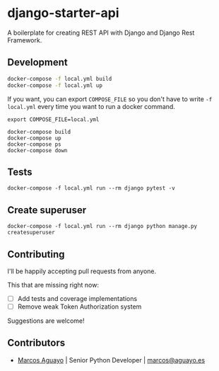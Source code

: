 # django-starter-api

A boilerplate for creating REST API with Django and Django Rest Framework.

## Development

```bash
docker-compose -f local.yml build
docker-compose -f local.yml up
```

If you want, you can export `COMPOSE_FILE` so you don't have to write `-f local.yml` every time you want to run a docker command.
```
export COMPOSE_FILE=local.yml

docker-compose build
docker-compose up
docker-compose ps
docker-compose down
```

## Tests
```
docker-compose -f local.yml run --rm django pytest -v
```

## Create superuser

```
docker-compose -f local.yml run --rm django python manage.py createsuperuser
```

## Contributing

I'll be happily accepting pull requests from anyone.

This that are missing right now:

* [ ] Add tests and coverage implementations
* [ ] Remove weak Token Authorization system

Suggestions are welcome!


## Contributors

- [Marcos Aguayo](https://github.com/maguayo)
  | Senior Python Developer | <marcos@aguayo.es>
